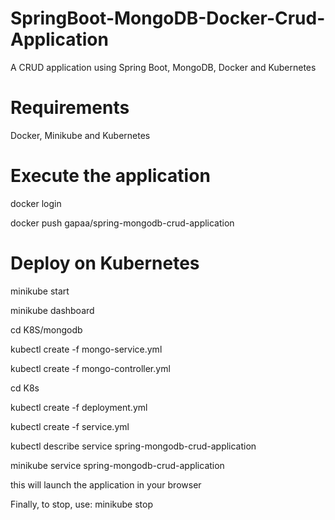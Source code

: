 # SpringBoot-MongoDB-Docker-Crud-Application
A CRUD application using Spring Boot, MongoDB, Docker and Kubernetes

# Requirements
Docker, Minikube and Kubernetes

# Execute the application 
docker login

docker push gapaa/spring-mongodb-crud-application

# Deploy on Kubernetes
minikube start

minikube dashboard

cd K8S/mongodb

kubectl create -f mongo-service.yml

kubectl create -f mongo-controller.yml

cd K8s

kubectl create -f deployment.yml

kubectl create -f service.yml

kubectl describe service spring-mongodb-crud-application

minikube service spring-mongodb-crud-application

this will launch the application in your browser

Finally, to stop, use:
minikube stop
